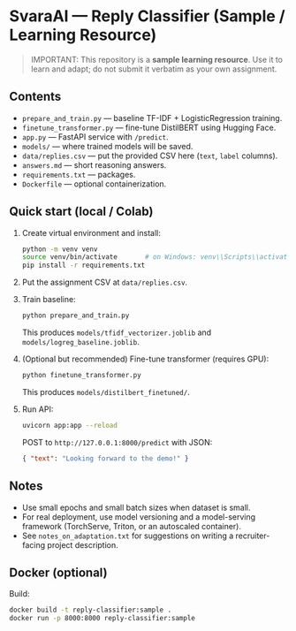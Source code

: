 # SvaraAI — Reply Classifier (Sample / Learning Resource)

> IMPORTANT: This repository is a **sample learning resource**. Use it to learn and adapt; do not submit it verbatim as your own assignment.

## Contents
- `prepare_and_train.py` — baseline TF-IDF + LogisticRegression training.
- `finetune_transformer.py` — fine-tune DistilBERT using Hugging Face.
- `app.py` — FastAPI service with `/predict`.
- `models/` — where trained models will be saved.
- `data/replies.csv` — put the provided CSV here (`text`, `label` columns).
- `answers.md` — short reasoning answers.
- `requirements.txt` — packages.
- `Dockerfile` — optional containerization.

## Quick start (local / Colab)
1. Create virtual environment and install:
   ```bash
   python -m venv venv
   source venv/bin/activate       # on Windows: venv\\Scripts\\activate
   pip install -r requirements.txt
   ```

2. Put the assignment CSV at `data/replies.csv`.

3. Train baseline:
   ```bash
   python prepare_and_train.py
   ```
   This produces `models/tfidf_vectorizer.joblib` and `models/logreg_baseline.joblib`.

4. (Optional but recommended) Fine-tune transformer (requires GPU):
   ```bash
   python finetune_transformer.py
   ```
   This produces `models/distilbert_finetuned/`.

5. Run API:
   ```bash
   uvicorn app:app --reload
   ```
   POST to `http://127.0.0.1:8000/predict` with JSON:
   ```json
   { "text": "Looking forward to the demo!" }
   ```

## Notes
- Use small epochs and small batch sizes when dataset is small.
- For real deployment, use model versioning and a model-serving framework (TorchServe, Triton, or an autoscaled container).
- See `notes_on_adaptation.txt` for suggestions on writing a recruiter-facing project description.

## Docker (optional)
Build:
```bash
docker build -t reply-classifier:sample .
docker run -p 8000:8000 reply-classifier:sample
```

